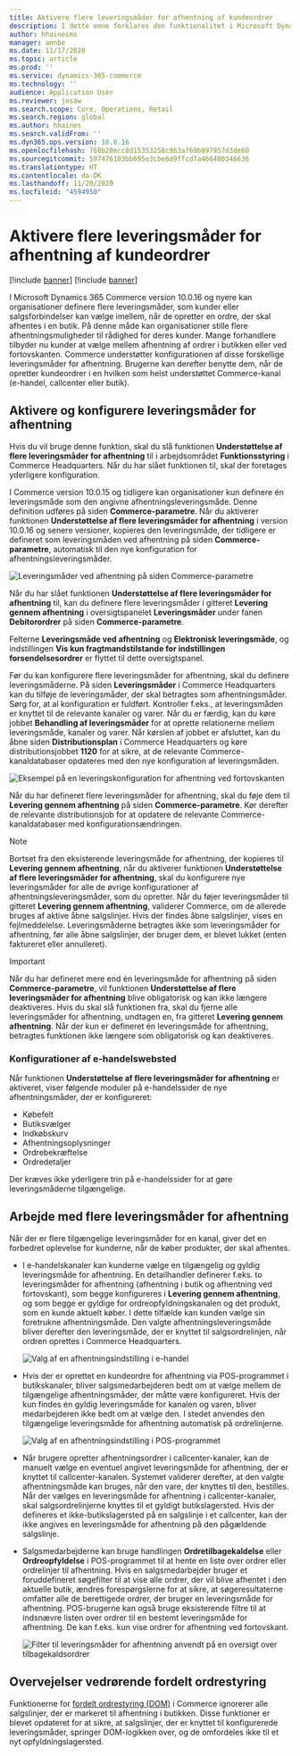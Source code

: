 ```yaml
---
title: Aktivere flere leveringsmåder for afhentning af kundeordrer
description: I dette emne forklares den funktionalitet i Microsoft Dynamics 365 Commerce, der giver dig mulighed for at oprette kundeordrer til afhentning i en butik.
author: hhainesms
manager: annbe
ms.date: 11/17/2020
ms.topic: article
ms.prod: ''
ms.service: dynamics-365-commerce
ms.technology: ''
audience: Application User
ms.reviewer: josaw
ms.search.scope: Core, Operations, Retail
ms.search.region: global
ms.author: hhaines
ms.search.validFrom: ''
ms.dyn365.ops.version: 10.0.16
ms.openlocfilehash: 768b20ecc8d15353258c9b3af69b897957d3de60
ms.sourcegitcommit: 597476103bb695e3cbe6d9ffcd7a466400346636
ms.translationtype: HT
ms.contentlocale: da-DK
ms.lasthandoff: 11/20/2020
ms.locfileid: "4594950"
---
```

# <a name="enable-multiple-pickup-delivery-modes-for-customer-orders"></a>Aktivere flere leveringsmåder for afhentning af kundeordrer

[!include [banner](includes/banner.md)]
[!include [banner](includes/preview-banner.md)]

I Microsoft Dynamics 365 Commerce version 10.0.16 og nyere kan organisationer definere flere leveringsmåder, som kunder eller salgsforbindelser kan vælge imellem, når de opretter en ordre, der skal afhentes i en butik. På denne måde kan organisationer stille flere afhentningsmuligheder til rådighed for deres kunder. Mange forhandlere tilbyder nu kunder at vælge mellem afhentning af ordrer i butikken eller ved fortovskanten. Commerce understøtter konfigurationen af disse forskellige leveringsmåder for afhentning. Brugerne kan derefter benytte dem, når de opretter kundeordrer i en hvilken som helst understøttet Commerce-kanal (e-handel, callcenter eller butik).

## <a name="enable-and-configure-pickup-delivery-modes"></a>Aktivere og konfigurere leveringsmåder for afhentning

Hvis du vil bruge denne funktion, skal du slå funktionen **Understøttelse af flere leveringsmåder for afhentning** til i arbejdsområdet **Funktionsstyring** i Commerce Headquarters. Når du har slået funktionen til, skal der foretages yderligere konfiguration.

I Commerce version 10.0.15 og tidligere kan organisationer kun definere én leveringsmåde som den angivne afhentningsleveringsmåde. Denne definition udføres på siden **Commerce-parametre**. Når du aktiverer funktionen **Understøttelse af flere leveringsmåder for afhentning** i version 10.0.16 og senere versioner, kopieres den leveringsmåde, der tidligere er defineret som leveringsmåden ved afhentning på siden **Commerce-parametre**, automatisk til den nye konfiguration for afhentningsleveringsmåder.

![Leveringsmåder ved afhentning på siden Commerce-parametre](media/multiplepickupparameter.png)

Når du har slået funktionen **Understøttelse af flere leveringsmåder for afhentning** til, kan du definere flere leveringsmåder i gitteret **Levering gennem afhentning** i oversigtspanelet **Leveringsmåder** under fanen **Debitorordrer** på siden **Commerce-parametre**.

Felterne **Leveringsmåde ved afhentning** og **Elektronisk leveringsmåde**, og indstillingen **Vis kun fragtmandstilstande for indstillingen forsendelsesordrer** er flyttet til dette oversigtspanel.

Før du kan konfigurere flere leveringsmåder for afhentning, skal du definere leveringsmåderne. På siden **Leveringsmåder** i Commerce Headquarters kan du tilføje de leveringsmåder, der skal betragtes som afhentningsmåder. Sørg for, at al konfiguration er fuldført. Kontroller f.eks., at leveringsmåden er knyttet til de relevante kanaler og varer. Når du er færdig, kan du køre jobbet **Behandling af leveringsmåder** for at oprette relationerne mellem leveringsmåde, kanaler og varer. Når kørslen af jobbet er afsluttet, kan du åbne siden **Distributionsplan** i Commerce Headquarters og køre distributionsjobbet **1120** for at sikre, at de relevante Commerce-kanaldatabaser opdateres med den nye konfiguration af leveringsmåden.

![Eksempel på en leveringskonfiguration for afhentning ved fortovskanten](media/pickupmodes.png)

Når du har defineret flere leveringsmåder for afhentning, skal du føje dem til **Levering gennem afhentning** på siden **Commerce-parametre**. Kør derefter de relevante distributionsjob for at opdatere de relevante Commerce-kanaldatabaser med konfigurationsændringen.

> [!NOTE]
> Bortset fra den eksisterende leveringsmåde for afhentning, der kopieres til **Levering gennem afhentning**, når du aktiverer funktionen **Understøttelse af flere leveringsmåder for afhentning**, skal du konfigurere nye leveringsmåder for alle de øvrige konfigurationer af afhentningsleveringsmåder, som du opretter. Når du føjer leveringsmåder til gitteret **Levering gennem afhentning**, validerer Commerce, om de allerede bruges af aktive åbne salgslinjer. Hvis der findes åbne salgslinjer, vises en fejlmeddelelse. Leveringsmåderne betragtes ikke som leveringsmåder for afhentning, før alle åbne salgslinjer, der bruger dem, er blevet lukket (enten faktureret eller annulleret).

> [!IMPORTANT]
> Når du har defineret mere end én leveringsmåde for afhentning på siden **Commerce-parametre**, vil funktionen **Understøttelse af flere leveringsmåder for afhentning** blive obligatorisk og kan ikke længere deaktiveres. Hvis du skal slå funktionen fra, skal du fjerne alle leveringsmåder for afhentning, undtagen en, fra gitteret **Levering gennem afhentning**. Når der kun er defineret én leveringsmåde for afhentning, betragtes funktionen ikke længere som obligatorisk og kan deaktiveres.

### <a name="e-commerce-site-configurations"></a>Konfigurationer af e-handelswebsted

Når funktionen **Understøttelse af flere leveringsmåder for afhentning** er aktiveret, viser følgende moduler på e-handelssider de nye afhentningsmåder, der er konfigureret:

- Købefelt
- Butiksvælger
- Indkøbskurv
- Afhentningsoplysninger
- Ordrebekræftelse
- Ordredetaljer

Der kræves ikke yderligere trin på e-handelssider for at gøre leveringsmåderne tilgængelige.

## <a name="work-with-multiple-pickup-delivery-modes"></a>Arbejde med flere leveringsmåder for afhentning

Når der er flere tilgængelige leveringsmåder for en kanal, giver det en forbedret oplevelse for kunderne, når de køber produkter, der skal afhentes. 

- I e-handelskanaler kan kunderne vælge en tilgængelig og gyldig leveringsmåde for afhentning. En detailhandler definerer f.eks. to leveringsmåder for afhentning (afhentning i butik og afhentning ved fortovskant), som begge konfigureres i **Levering gennem afhentning**, og som begge er gyldige for ordreopfyldningskanalen og det produkt, som en kunde aktuelt køber. I dette tilfælde kan kunden vælge sin foretrukne afhentningsmåde. Den valgte afhentningsleveringsmåde bliver derefter den leveringsmåde, der er knyttet til salgsordrelinjen, når ordren oprettes i Commerce Headquarters.

    ![Valg af en afhentningsindstilling i e-handel](media/pickupecommerce.png)

- Hvis der er oprettet en kundeordre for afhentning via POS-programmet i butikskanaler, bliver salgsmedarbejderen bedt om at vælge mellem de tilgængelige afhentningsmåder, der måtte være konfigureret. Hvis der kun findes én gyldig leveringsmåde for kanalen og varen, bliver medarbejderen ikke bedt om at vælge den. I stedet anvendes den tilgængelige leveringsmåde for afhentning automatisk på ordrelinjerne.

    ![Valg af en afhentningsindstilling i POS-programmet](media/pickuppos.png)

- Når brugere opretter afhentningsordrer i callcenter-kanaler, kan de manuelt vælge en eventuel angivet leveringsmåde for afhentning, der er knyttet til callcenter-kanalen. Systemet validerer derefter, at den valgte afhentningsmåde kan bruges, når den vare, der knyttes til den, bestilles. Når der vælges en leveringsmåde for afhentning i callcenter-kanaler, skal salgsordrelinjerne knyttes til et gyldigt butikslagersted. Hvis der defineres et ikke-butikslagersted på en salgslinje i et callcenter, kan der ikke angives en leveringsmåde for afhentning på den pågældende salgslinje.
- Salgsmedarbejderne kan bruge handlingen **Ordretilbagekaldelse** eller **Ordreopfyldelse** i POS-programmet til at hente en liste over ordrer eller ordrelinjer til afhentning. Hvis en salgsmedarbejder bruger et foruddefineret søgefilter til at vise alle ordrer, der vil blive afhentet i den aktuelle butik, ændres forespørgslerne for at sikre, at søgeresultaterne omfatter alle de berettigede ordrer, der bruger en leveringsmåde for afhentning. POS-brugerne kan også bruge eksisterende filtre til at indsnævre listen over ordrer til en bestemt leveringsmåde for afhentning. De kan f.eks. kun vise ordrer for afhentning ved fortovskant.

    ![Filter til leveringsmåder for afhentning anvendt på en oversigt over tilbagekaldsordrer](media/pickuprecallorder.png)

## <a name="considerations-for-distributed-order-management"></a>Overvejelser vedrørende fordelt ordrestyring

Funktionerne for [fordelt ordrestyring (DOM)](https://docs.microsoft.com/dynamics365/commerce/dom) i Commerce ignorerer alle salgslinjer, der er markeret til afhentning i butikken. Disse funktioner er blevet opdateret for at sikre, at salgslinjer, der er knyttet til konfigurerede leveringsmåder, springer DOM-logikken over, og de omfordeles ikke til et nyt opfyldningslagersted.
